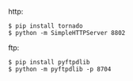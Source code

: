 http:

```
$ pip install tornado
$ python -m SimpleHTTPServer 8802
```

ftp:

```
$ pip install pyftpdlib
$ python -m pyftpdlib -p 8704
```



